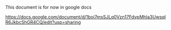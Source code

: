 This document is for now in google docs

https://docs.google.com/document/d/1boi7msSJLq0Vzn17FdvpMhla3UwsqIR6JkbcShGR4CQ/edit?usp=sharing
